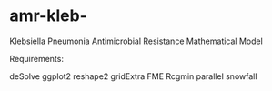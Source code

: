 # amr-kleb-

Klebsiella Pneumonia Antimicrobial Resistance Mathematical Model

Requirements:

deSolve
ggplot2
reshape2
gridExtra
FME
Rcgmin
parallel
snowfall
